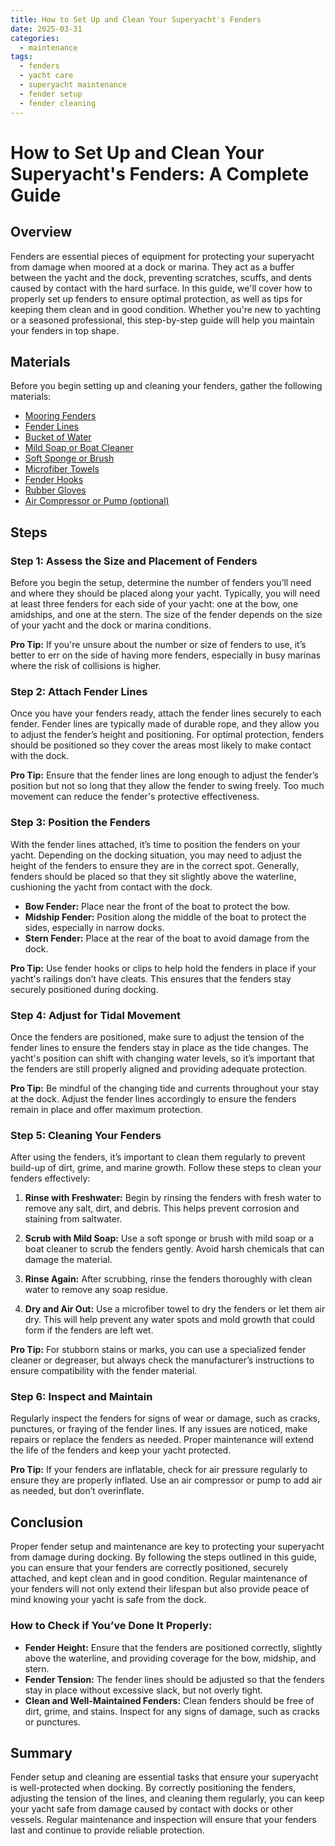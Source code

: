 ```yaml
---
title: How to Set Up and Clean Your Superyacht's Fenders
date: 2025-03-31
categories:
  - maintenance
tags:
  - fenders
  - yacht care
  - superyacht maintenance
  - fender setup
  - fender cleaning
---
```


# How to Set Up and Clean Your Superyacht's Fenders: A Complete Guide

## Overview

Fenders are essential pieces of equipment for protecting your superyacht from damage when moored at a dock or marina. They act as a buffer between the yacht and the dock, preventing scratches, scuffs, and dents caused by contact with the hard surface. In this guide, we'll cover how to properly set up fenders to ensure optimal protection, as well as tips for keeping them clean and in good condition. Whether you're new to yachting or a seasoned professional, this step-by-step guide will help you maintain your fenders in top shape.

## Materials

Before you begin setting up and cleaning your fenders, gather the following materials:

- [Mooring Fenders](https://www.amazon.com/dp/B09XXX)  
- [Fender Lines](https://www.amazon.com/dp/B09XXX)  
- [Bucket of Water](https://www.amazon.com/dp/B09XXX)  
- [Mild Soap or Boat Cleaner](https://www.amazon.com/dp/B09XXX)  
- [Soft Sponge or Brush](https://www.amazon.com/dp/B09XXX)  
- [Microfiber Towels](https://www.amazon.com/dp/B09XXX)  
- [Fender Hooks](https://www.amazon.com/dp/B09XXX)  
- [Rubber Gloves](https://www.amazon.com/dp/B09XXX)  
- [Air Compressor or Pump (optional)](https://www.amazon.com/dp/B09XXX)  

## Steps

### Step 1: Assess the Size and Placement of Fenders
Before you begin the setup, determine the number of fenders you’ll need and where they should be placed along your yacht. Typically, you will need at least three fenders for each side of your yacht: one at the bow, one amidships, and one at the stern. The size of the fender depends on the size of your yacht and the dock or marina conditions.

**Pro Tip:** If you're unsure about the number or size of fenders to use, it’s better to err on the side of having more fenders, especially in busy marinas where the risk of collisions is higher.

### Step 2: Attach Fender Lines
Once you have your fenders ready, attach the fender lines securely to each fender. Fender lines are typically made of durable rope, and they allow you to adjust the fender’s height and positioning. For optimal protection, fenders should be positioned so they cover the areas most likely to make contact with the dock.

**Pro Tip:** Ensure that the fender lines are long enough to adjust the fender’s position but not so long that they allow the fender to swing freely. Too much movement can reduce the fender's protective effectiveness.

### Step 3: Position the Fenders
With the fender lines attached, it’s time to position the fenders on your yacht. Depending on the docking situation, you may need to adjust the height of the fenders to ensure they are in the correct spot. Generally, fenders should be placed so that they sit slightly above the waterline, cushioning the yacht from contact with the dock.

- **Bow Fender:** Place near the front of the boat to protect the bow.
- **Midship Fender:** Position along the middle of the boat to protect the sides, especially in narrow docks.
- **Stern Fender:** Place at the rear of the boat to avoid damage from the dock.

**Pro Tip:** Use fender hooks or clips to help hold the fenders in place if your yacht's railings don’t have cleats. This ensures that the fenders stay securely positioned during docking.

### Step 4: Adjust for Tidal Movement
Once the fenders are positioned, make sure to adjust the tension of the fender lines to ensure the fenders stay in place as the tide changes. The yacht's position can shift with changing water levels, so it’s important that the fenders are still properly aligned and providing adequate protection.

**Pro Tip:** Be mindful of the changing tide and currents throughout your stay at the dock. Adjust the fender lines accordingly to ensure the fenders remain in place and offer maximum protection.

### Step 5: Cleaning Your Fenders
After using the fenders, it’s important to clean them regularly to prevent build-up of dirt, grime, and marine growth. Follow these steps to clean your fenders effectively:

1. **Rinse with Freshwater:** Begin by rinsing the fenders with fresh water to remove any salt, dirt, and debris. This helps prevent corrosion and staining from saltwater.
   
2. **Scrub with Mild Soap:** Use a soft sponge or brush with mild soap or a boat cleaner to scrub the fenders gently. Avoid harsh chemicals that can damage the material.

3. **Rinse Again:** After scrubbing, rinse the fenders thoroughly with clean water to remove any soap residue.

4. **Dry and Air Out:** Use a microfiber towel to dry the fenders or let them air dry. This will help prevent any water spots and mold growth that could form if the fenders are left wet.

**Pro Tip:** For stubborn stains or marks, you can use a specialized fender cleaner or degreaser, but always check the manufacturer’s instructions to ensure compatibility with the fender material.

### Step 6: Inspect and Maintain
Regularly inspect the fenders for signs of wear or damage, such as cracks, punctures, or fraying of the fender lines. If any issues are noticed, make repairs or replace the fenders as needed. Proper maintenance will extend the life of the fenders and keep your yacht protected.

**Pro Tip:** If your fenders are inflatable, check for air pressure regularly to ensure they are properly inflated. Use an air compressor or pump to add air as needed, but don’t overinflate.

## Conclusion

Proper fender setup and maintenance are key to protecting your superyacht from damage during docking. By following the steps outlined in this guide, you can ensure that your fenders are correctly positioned, securely attached, and kept clean and in good condition. Regular maintenance of your fenders will not only extend their lifespan but also provide peace of mind knowing your yacht is safe from the dock.

### How to Check if You’ve Done It Properly:
- **Fender Height:** Ensure that the fenders are positioned correctly, slightly above the waterline, and providing coverage for the bow, midship, and stern.
- **Fender Tension:** The fender lines should be adjusted so that the fenders stay in place without excessive slack, but not overly tight.
- **Clean and Well-Maintained Fenders:** Clean fenders should be free of dirt, grime, and stains. Inspect for any signs of damage, such as cracks or punctures.

## Summary

Fender setup and cleaning are essential tasks that ensure your superyacht is well-protected when docking. By correctly positioning the fenders, adjusting the tension of the lines, and cleaning them regularly, you can keep your yacht safe from damage caused by contact with docks or other vessels. Regular maintenance and inspection will ensure that your fenders last and continue to provide reliable protection.

